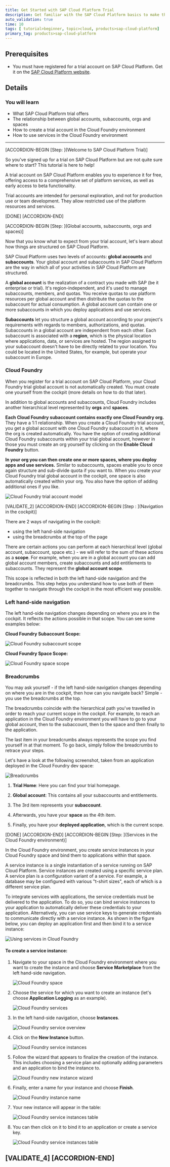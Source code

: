 ```yaml
---
title: Get Started with SAP Cloud Platform Trial
description: Get familiar with the SAP Cloud Platform basics to make the most of your trial experience.
auto_validation: true
time: 10
tags: [ tutorial>beginner, topic>cloud, products>sap-cloud-platform]
primary_tag: products>sap-cloud-platform
---
```


## Prerequisites
 - You must have registered for a trial account on SAP Cloud Platform.
 Get it on the [SAP Cloud Platform website](https://cloudplatform.sap.com/index.html).

## Details
### You will learn
  - What SAP Cloud Platform trial offers
  - The relationship between global accounts, subaccounts, orgs and spaces
  - How to create a trial account in the Cloud Foundry environment
  - How to use services in the Cloud Foundry environment

---

[ACCORDION-BEGIN [Step: ](Welcome to SAP Cloud Platform Trial)]

So you've signed up for a trial on SAP Cloud Platform but are not quite sure where to start? This tutorial is here to help!

A trial account on SAP Cloud Platform enables you to experience it for free, offering access to a comprehensive set of platform services, as well as early access to beta functionality.

Trial accounts are intended for personal exploration, and not for production use or team development. They allow restricted use of the platform resources and services.


[DONE]
[ACCORDION-END]


[ACCORDION-BEGIN [Step: ](Global accounts, subaccounts, orgs and spaces)]

Now that you know what to expect from your trial account, let's learn about how things are structured on SAP Cloud Platform.

SAP Cloud Platform uses two levels of accounts:  **global accounts** and **subaccounts**. Your global account and subaccounts in SAP Cloud Platform are the way in which all of your activities in SAP Cloud Platform are structured.

A **global account** is the realization of a contract you made with SAP (be it enterprise or trial). It's region-independent, and it's used to manage subaccounts, members, and quotas. You receive quotas to use platform resources per global account and then distribute the quotas to the subaccount for actual consumption. A global account can contain one or more subaccounts in which you deploy applications and use services.

**Subaccounts** let you structure a global account according to your project's requirements with regards to members, authorizations, and quotas. Subaccounts in a global account are independent from each other. Each subaccount is associated with a **region**, which is the physical location where applications, data, or services are hosted. The region assigned to your subaccount doesn't have to be directly related to your location. You could be located in the United States, for example, but operate your subaccount in Europe.

### Cloud Foundry

When you register for a trial account on SAP Cloud Platform, your Cloud Foundry trial global account is not automatically created. You must create one yourself from the cockpit (more details on how to do that later).

In addition to global accounts and subaccounts, Cloud Foundry includes another hierarchical level represented by **orgs** and **spaces**.

**Each Cloud Foundry subaccount contains exactly one Cloud Foundry org.** They have a 1:1 relationship. When you create a Cloud Foundry trial account, you get a global account with one Cloud Foundry subaccount in it, where the org is created automatically. You have the option of creating additional Cloud Foundry subaccounts within your trial global account, however in those you must create an org yourself by clicking on the **Enable Cloud Foundry** button.

**In your org you can then create one or more spaces, where you deploy apps and use services.** Similar to subaccounts, spaces enable you to once again structure and sub-divide quota if you want to. When you create your Cloud Foundry trial global account in the cockpit, one space is also automatically created within your org. You also have the option of adding additional ones if you like.

![Cloud Foundry trial account model](cf-trial-account-model.png)

[VALIDATE_2]
[ACCORDION-END]
[ACCORDION-BEGIN [Step : ](Navigation in the cockpit)]

There are 2 ways of navigating in the cockpit:

- using the left hand-side navigation
- using the breadcrumbs at the top of the page

There are certain actions you can perform at each hierarchical level (global account, subaccount, space etc.) - we will refer to the sum of these actions as a **scope**. For example, when you are in a global account you can add global account members, create subaccounts and add entitlements to subaccounts. They represent the **global account scope**.

This scope is reflected in both the left hand-side navigation and the breadcrumbs. This step helps you understand how to use both of them together to navigate through the cockpit in the most efficient way possible.

### Left hand-side navigation

 The left hand-side navigation changes depending on where you are in the cockpit. It reflects the actions possible in that scope. You can see some examples below:

**Cloud Foundry Subaccount Scope:**

![Cloud Foundry subaccount scope](cf-sa-scope.png)

**Cloud Foundry Space Scope:**

![Cloud Foundry space scope](cf-space-scope.png)


### Breadcrumbs

You may ask yourself - if the left hand-side navigation changes depending on where you are in the cockpit,  then how can you navigate back? Simple - you use the breadcrumbs at the top.

The breadcrumbs coincide with the hierarchical path you've travelled in order to reach your current scope in the cockpit. For example, to reach an application in the Cloud Foundry environment you will have to go to your global account, then to the subaccount, then to the space and then finally to the application.

The last item in your breadcrumbs always represents the scope you find yourself in at that moment. To go back, simply follow the breadcrumbs to retrace your steps.

Let's have a look at the following screenshot, taken from an application deployed in the Cloud Foundry dev space:

![Breadcrumbs](cf-breadcrumbs.png)

1. **Trial Home**: Here you can find your trial homepage.

2. **Global account**: This contains all your subaccounts and entitlements.

3. The 3rd item represents your **subaccount**.

4. Afterwards, you have your **space** as the 4th item.

5. Finally, you have your **deployed application**, which is the current scope.

[DONE]
[ACCORDION-END]
[ACCORDION-BEGIN [Step: ](Services in the Cloud Foundry environment)]

In the Cloud Foundry environment, you create service instances in your Cloud Foundry space and bind them to applications within that space.

A service instance is a single instantiation of a service running on SAP Cloud Platform. Service instances are created using a specific service plan. A service plan is a configuration variant of a service. For example, a database may be configured with various "t-shirt sizes", each of which is a different service plan.

To integrate services with applications, the service credentials must be delivered to the application. To do so, you can bind service instances to your application to automatically deliver these credentials to your application. Alternatively, you can use service keys to generate credentials to communicate directly with a service instance. As shown in the figure below, you can deploy an application first and then bind it to a service instance:

![Using services in Cloud Foundry](using-cf-services.png)

#### To create a service instance:

1. Navigate to your space in the Cloud Foundry environment where you want to create the instance and choose **Service Marketplace** from the left hand-side navigation.

    ![Cloud Foundry space](cf-space-navigate.png)

2. Choose the service for which you want to create an instance (let's choose **Application Logging** as an example).

    ![Cloud Foundry services](cf-service-selection.png)

3. In the left hand-side navigation, choose **Instances**.

    ![Cloud Foundry service overview](cf-service-overview.png)

4. Click on the **New Instance** button.

    ![Cloud Foundry service instances](cf-new-instance.png)

5. Follow the wizard that appears to finalize the creation of the instance. This includes choosing a service plan and optionally adding parameters and an application to bind the instance to.

    ![Cloud Foundry new instance wizard](cf-create-instance.png)

6. Finally, enter a name for your instance and choose **Finish**.

    ![Cloud Foundry instance name](cf-instance-name.png)

7. Your new instance will appear in the table:

    ![Cloud Foundry service instances table](cf-instance-created.png)

8. You can then click on it to bind it to an application or create a service key.

    ![Cloud Foundry service instances table](cf-bind-instance.png)

[VALIDATE_4]
[ACCORDION-END]
---
